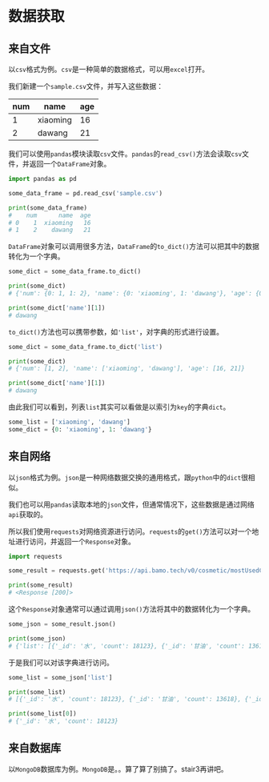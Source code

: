 # 数据获取

## 来自文件

以```csv```格式为例。```csv```是一种简单的数据格式，可以用```excel```打开。

我们新建一个```sample.csv```文件，并写入这些数据：

|num|name|age|
|-|-|-|
|1|xiaoming|16|
|2|dawang|21|

我们可以使用```pandas```模块读取```csv```文件。```pandas```的```read_csv()```方法会读取```csv```文件，并返回一个```DataFrame```对象。

```python
import pandas as pd

some_data_frame = pd.read_csv('sample.csv')

print(some_data_frame)
#    num      name  age
# 0    1  xiaoming   16
# 1    2    dawang   21
```

```DataFrame```对象可以调用很多方法，```DataFrame```的```to_dict()```方法可以把其中的数据转化为一个字典。

```python
some_dict = some_data_frame.to_dict()

print(some_dict)
# {'num': {0: 1, 1: 2}, 'name': {0: 'xiaoming', 1: 'dawang'}, 'age': {0: 16, 1: 21}}

print(some_dict['name'][1])
# dawang
```

```to_dict()```方法也可以携带参数，如```'list'```，对字典的形式进行设置。

```python
some_dict = some_data_frame.to_dict('list')

print(some_dict)
# {'num': [1, 2], 'name': ['xiaoming', 'dawang'], 'age': [16, 21]}

print(some_dict['name'][1])
# dawang
```

由此我们可以看到，列表```list```其实可以看做是以索引为```key```的字典```dict```。

```python
some_list = ['xiaoming', 'dawang']
some_dict = {0: 'xiaoming', 1: 'dawang'}
```

## 来自网络

以```json```格式为例。```json```是一种网络数据交换的通用格式，跟```python```中的```dict```很相似。

我们也可以用```pandas```读取本地的```json```文件，但通常情况下，这些数据是通过网络```api```获取的。

所以我们使用```requests```对网络资源进行访问。```requests```的```get()```方法可以对一个地址进行访问，并返回一个```Response```对象。

```python
import requests

some_result = requests.get('https://api.bamo.tech/v0/cosmetic/mostUsedCF?top=5')

print(some_result)
# <Response [200]>
```

这个```Response```对象通常可以通过调用```json()```方法将其中的数据转化为一个字典。

```python
some_json = some_result.json()

print(some_json)
# {'list': [{'_id': '水', 'count': 18123}, {'_id': '甘油', 'count': 13618}, {'_id': '丁二醇', 'count': 11435}, {'_id': '苯氧乙醇', 'count': 11200}, {'_id': '(日用)香精', 'count': 8855}]}
```

于是我们可以对该字典进行访问。

```python
some_list = some_json['list']

print(some_list)
# [{'_id': '水', 'count': 18123}, {'_id': '甘油', 'count': 13618}, {'_id': '丁二醇', 'count': 11435}, {'_id': '苯氧乙醇', 'count': 11200}, {'_id': '(日用)香精', 'count': 8855}]

print(some_list[0])
# {'_id': '水', 'count': 18123}
```

## 来自数据库

以```MongoDB```数据库为例。```MongoDB```是。。算了算了别搞了。stair3再讲吧。